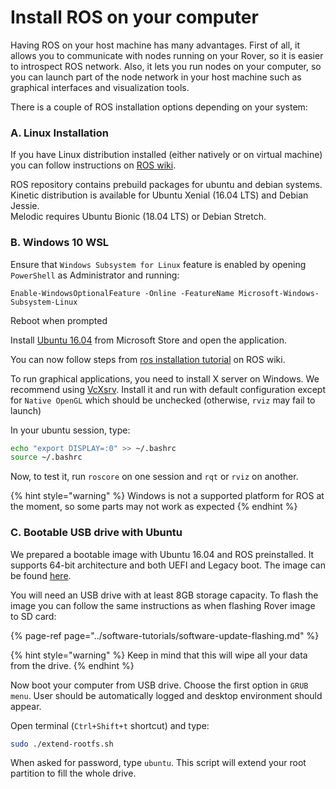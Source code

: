 # Install ROS on your computer

Having ROS on your host machine has many advantages. First of all, it allows you to communicate with nodes running on your Rover, so it is easier to introspect ROS network. Also, it lets you run nodes on your computer, so you can launch part of the node network in your host machine such as graphical interfaces and visualization tools.

There is a couple of ROS installation options depending on your system:

### A. Linux Installation

If you have Linux distribution installed \(either natively or on virtual machine\) you can follow instructions on [ROS wiki](http://wiki.ros.org/ROS/Installation).

ROS repository contains prebuild packages for ubuntu and debian systems.  
Kinetic distribution is available for Ubuntu Xenial \(16.04 LTS\) and Debian Jessie.  
Melodic requires Ubuntu Bionic \(18.04 LTS\) or Debian Stretch.

### B. Windows 10 WSL

Ensure that `Windows Subsystem for Linux` feature is enabled by opening `PowerShell` as Administrator and running: 

```
Enable-WindowsOptionalFeature -Online -FeatureName Microsoft-Windows-Subsystem-Linux
```

Reboot when prompted

Install [Ubuntu 16.04](https://www.microsoft.com/pl-pl/p/ubuntu-1604-lts/9pjn388hp8c9) from Microsoft Store and open the application.

You can now follow steps from [ros installation tutorial](http://wiki.ros.org/kinetic/Installation/Ubuntu) on ROS wiki.

To run graphical applications, you need to install X server on Windows. We recommend using [VcXsrv](https://sourceforge.net/projects/vcxsrv/). Install it and run with default configuration except for `Native OpenGL` which should be unchecked \(otherwise, `rviz` may fail to launch\)

In your ubuntu session, type:

```bash
echo "export DISPLAY=:0" >> ~/.bashrc
source ~/.bashrc
```

Now, to test it, run `roscore` on one session and `rqt` or `rviz` on another.

{% hint style="warning" %}
Windows is not a supported platform for ROS at the moment, so some parts may not work as expected
{% endhint %}

### C. Bootable USB drive with Ubuntu

We prepared a bootable image with Ubuntu 16.04 and ROS preinstalled. It supports 64-bit architecture and both UEFI and Legacy boot. The image can be found [here](http://files.fictionlab.pl/ubuntu-ros.zip).

You will need an USB drive with at least 8GB storage capacity. To flash the image you can follow the same instructions as when flashing Rover image to SD card:

{% page-ref page="../software-tutorials/software-update-flashing.md" %}

{% hint style="warning" %}
Keep in mind that this will wipe all your data from the drive.
{% endhint %}

Now boot your computer from USB drive. Choose the first option in `GRUB menu`. User should be automatically logged and desktop environment should appear.

Open terminal \(`Ctrl+Shift+t` shortcut\) and type:

```bash
sudo ./extend-rootfs.sh
```

When asked for password, type `ubuntu`. This script will extend your root partition to fill the whole drive.

